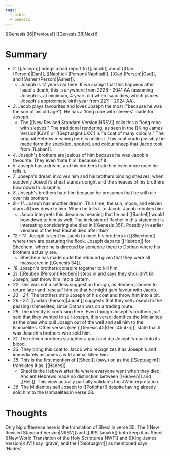```yaml
---
tags:
  - bible
  - Genesis
---
```

[[Genesis 36|Previous]] [[Genesis 38|Next]]
# Summary
- *2*. [[Joseph]] brings a bad report to [[Jacob]] about [[Dan (Person)|Dan]], [[Naphtali (Person)|Naphtali]], [[Gad (Person)|Gad]], and [[Asher (Person)|Asher]].
	- Joseph is 17 years old here. If we accept that this happens after Isaac's death, this is anywhere from 2228 - 2041 AA (assuming Joseph is, at minimum, 4 years old when Isaac dies, which places Joseph's approximate birth year from 2211 - 2024 AA).
- *3*. Jacob plays favourites and loves Joseph the most ("because he was the son of his old age"). He has a 'long robe with sleeves' made for Joseph.
	- The [[New Revised Standard Version|NRSV]] calls this a "long robe with sleeves." The traditional rendering, as seen in the [[King James Version|KJV]] or [[Septuagint|LXX]] is "a coat of many colours." The original Hebrew meaning here is unclear. This coat could possibly be made form the speckled, spotted, and colour sheep that Jacob took from [[Laban]].
- *4*. Joseph's brothers are jealous of him because he was Jacob's favourite. They even 'hate him' because of it. 
- *5*. Joseph has a dream, and his brothers hate him even more once he tells it.
- *7*. Joseph's dream involves him and his brothers binding sheaves, when suddenly Joseph's sheaf stands upright and the sheaves of his brothers bow down to Joseph's.
- *8*. Joseph's brothers hate him because he presumes that he will rule over his brothers.
- *9 - 11*. Joseph has another dream. This time, the sun, moon, and eleven stars all bow down to him. When he tells it to Jacob, Jacob rebukes him.
	- Jacob interprets this dream as meaning that he and [[Rachel]] would bow down to him as well. The inclusion of Rachel in this statement is interesting considering she died in [[Genesis 35]]. Possibly in earlier versions of the text Rachel died after this?
- *12 - 17*. Joseph is sent by Jacob to meet his brothers in [[Shechem]] where they are pasturing the flock. Joseph departs [[Hebron]] for Shechem, where he is directed by someone there to Dothan where his brothers actually are.
	- Shechem has made quite the rebound given that they were all massacred in [[Genesis 34]].
- *18*. Joseph's brothers conspire together to kill him.
- *21*. [[Reuben (Person)|Reuben]] steps in and says they shouldn't kill Joseph, just throw him into a cistern.
- *22*. This was not a selfless suggestion though, as Reuben planned to return later and 'rescue' him so that he might gain favour with Jacob.
- *23 - 24*. The brothers strip Joseph of his coat and throw him into a pit.
- *26 - 27*. [[Judah (Person)|Judah]] suggests that they sell Joseph to the passing Ishmaelites, since Dothan was on a trading route. 
- *28*. The identity is confusing here. Even though Joseph's brothers *just* said that they wanted to sell Joseph, this verse identifies the Midianites as the ones who pull Joseph out of the well and sell him to the Ishmaelites. Other verses (see [[Genesis 45|Gen. 45.4-5]]) state that it was Joseph's brothers who sold him.
- *31*. The eleven brothers slaughter a goat and dip Joseph's coat into its blood.
- *33*. They bring this coat to Jacob who recognizes it as Joseph's and immediately assumes a wild animal killed him.
- *35*. This is the first mention of [[Sheol]] (שאול‎) or, as the [[Septuagint]] translates it as, [[Hades]]. 
	- Sheol is the Hebrew afterlife where everyone went when they died. Ancient Hebrews made no distinction between [[Heaven]] and [[Hell]]. This view actually partially validates the JW interpretation.
- *36*. The Midianites sell Joseph to [[Potiphar]] despite having already sold him to the Ishmaelites in verse 28.
# Thoughts
Only big difference here is the translation of Sheol in verse 35. The [[New Revised Standard Version|NRSV]] and [[JPS Tanakh]] both keep it as Sheol, [[New World Translation of the Holy Scriptures|NWT]] and [[King James Version|KJV]] say 'grave', and the [[Septuagint]] as mentioned says 'Hades'. 